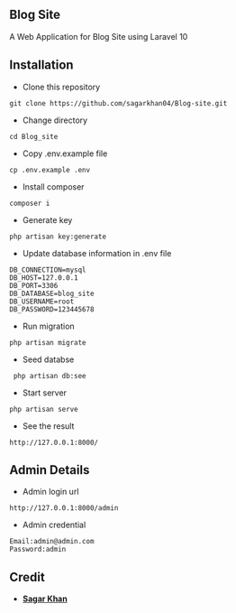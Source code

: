 ## Blog Site

A Web Application for Blog Site using Laravel 10

## Installation

- Clone this repository
```
git clone https://github.com/sagarkhan04/Blog-site.git
```
- Change directory
```
cd Blog_site
```
- Copy .env.example file
```
cp .env.example .env
```
- Install composer
```
composer i
```
- Generate key
```
php artisan key:generate
```
- Update database information in .env file
```
DB_CONNECTION=mysql
DB_HOST=127.0.0.1
DB_PORT=3306
DB_DATABASE=blog_site
DB_USERNAME=root
DB_PASSWORD=123445678
```
- Run migration
```
php artisan migrate
```
- Seed databse
``` -->
 php artisan db:see
```
- Start server
```
php artisan serve
```
- See the result
```
http://127.0.0.1:8000/
```

## Admin Details
- Admin login url
```
http://127.0.0.1:8000/admin
```
- Admin credential
```
Email:admin@admin.com
Password:admin
```

## Credit

- **[Sagar Khan](https://github.com/sagarkhan04/)**
